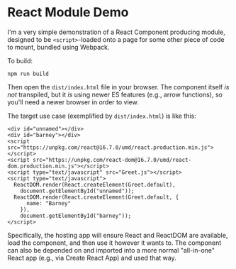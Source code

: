 # React Module Demo

I'm a very simple demonstration of a React Component producing module,
designed to be `<script>`-loaded onto a page for some other piece of
code to mount, bundled using Webpack.

To build:

    npm run build

Then open the `dist/index.html` file in your browser. The component
itself _is not_ transpiled, but it _is_ using newer ES features (e.g.,
arrow functions), so you'll need a newer browser in order to view.

The target use case (exemplified by `dist/index.html`) is like this:

    <div id="unnamed"></div>
    <div id="barney"></div>
    <script src="https://unpkg.com/react@16.7.0/umd/react.production.min.js"></script>
    <script src="https://unpkg.com/react-dom@16.7.0/umd/react-dom.production.min.js"></script>
    <script type="text/javascript" src="Greet.js"></script>
    <script type="text/javascript">
      ReactDOM.render(React.createElement(Greet.default),
        document.getElementById("unnamed"));
      ReactDOM.render(React.createElement(Greet.default, {
          name: "Barney"
        }),
        document.getElementById("barney"));
    </script>

Specifically, the hosting app will ensure React and ReactDOM are
available, load the component, and then use it however it wants
to. The component can also be depended on and imported into a
more normal "all-in-one" React app (e.g., via Create React App)
and used that way.
